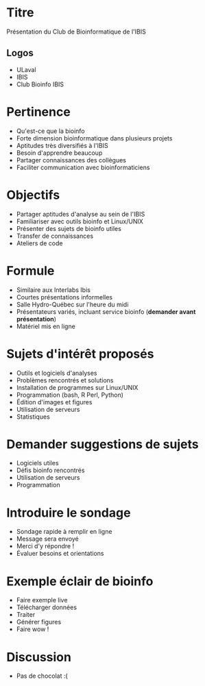# Titre

Présentation du Club de Bioinformatique de l'IBIS

## Logos
- ULaval
- IBIS
- Club Bioinfo IBIS

# Pertinence
- Qu'est-ce que la bioinfo
- Forte dimension bioinformatique dans plusieurs projets
- Aptitudes très diversifiés à l'IBIS
- Besoin d'apprendre beaucoup
- Partager connaissances des collègues
- Faciliter communication avec bioinformaticiens

# Objectifs
- Partager aptitudes d'analyse au sein de l'IBIS
- Familiariser avec outils bioinfo et Linux/UNIX
- Présenter des sujets de bioinfo utiles
- Transfer de connaissances
- Ateliers de code

# Formule
- Similaire aux Interlabs Ibis
- Courtes présentations informelles
- Salle Hydro-Québec sur l'heure du midi
- Présentateurs variés, incluant service bioinfo (**demander avant présentation**)
- Matériel mis en ligne

# Sujets d'intérêt proposés
- Outils et logiciels d'analyses
- Problèmes rencontrés et solutions
- Installation de programmes sur Linux/UNIX
- Programmation (bash, R Perl, Python)
- Édition d'images et figures
- Utilisation de serveurs
- Statistiques

# Demander suggestions de sujets
- Logiciels utiles
- Défis bioinfo rencontrés
- Utilisation de serveurs
- Programmation

# Introduire le sondage
- Sondage rapide à remplir en ligne
- Message sera envoyé
- Merci d'y répondre !
- Évaluer besoins et orientations

# Exemple éclair de bioinfo
- Faire exemple live 
 - Télécharger données
 - Traiter
 - Générer figures
 - Faire wow !

# Discussion
- Pas de chocolat :(


